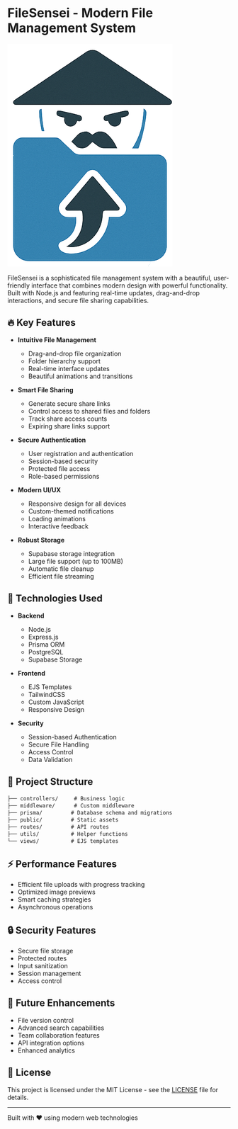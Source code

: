 # FileSensei - Modern File Management System

![FileSensei Logo](/public/img/fileSensei.png)

FileSensei is a sophisticated file management system with a beautiful, user-friendly interface that combines modern design with powerful functionality. Built with Node.js and featuring real-time updates, drag-and-drop interactions, and secure file sharing capabilities.

## 🔥 Key Features

- **Intuitive File Management**
  - Drag-and-drop file organization
  - Folder hierarchy support
  - Real-time interface updates
  - Beautiful animations and transitions

- **Smart File Sharing**
  - Generate secure share links
  - Control access to shared files and folders
  - Track share access counts
  - Expiring share links support

- **Secure Authentication**
  - User registration and authentication
  - Session-based security
  - Protected file access
  - Role-based permissions

- **Modern UI/UX**
  - Responsive design for all devices
  - Custom-themed notifications
  - Loading animations
  - Interactive feedback

- **Robust Storage**
  - Supabase storage integration
  - Large file support (up to 100MB)
  - Automatic file cleanup
  - Efficient file streaming

## 🚀 Technologies Used

- **Backend**
  - Node.js
  - Express.js
  - Prisma ORM
  - PostgreSQL
  - Supabase Storage

- **Frontend**
  - EJS Templates
  - TailwindCSS
  - Custom JavaScript
  - Responsive Design

- **Security**
  - Session-based Authentication
  - Secure File Handling
  - Access Control
  - Data Validation

## 🌟 Project Structure

```
├── controllers/     # Business logic
├── middleware/      # Custom middleware
├── prisma/         # Database schema and migrations
├── public/         # Static assets
├── routes/         # API routes
├── utils/          # Helper functions
└── views/          # EJS templates
```

## ⚡ Performance Features

- Efficient file uploads with progress tracking
- Optimized image previews
- Smart caching strategies
- Asynchronous operations

## 🔒 Security Features

- Secure file storage
- Protected routes
- Input sanitization
- Session management
- Access control

## 🎯 Future Enhancements

- File version control
- Advanced search capabilities
- Team collaboration features
- API integration options
- Enhanced analytics

## 📝 License

This project is licensed under the MIT License - see the [LICENSE](LICENSE) file for details.

---

Built with ❤️ using modern web technologies